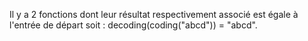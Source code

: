 Il y a 2 fonctions dont leur résultat respectivement associé est égale à l'entrée de départ soit : decoding(coding("abcd")) = "abcd".
